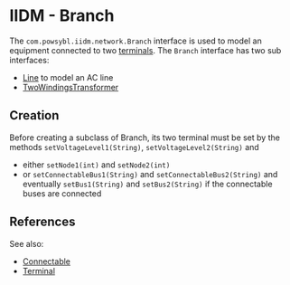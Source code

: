 # IIDM - Branch

The `com.powsybl.iidm.network.Branch` interface is used to model an equipment connected to two [terminals](terminal.md). The `Branch` interface has two sub interfaces:
- [Line](line.md) to model an AC line
- [TwoWindingsTransformer](twoWindingsTransformer.md)

## Creation
Before creating a subclass of Branch, its two terminal must be set by the methods `setVoltageLevel1(String)`, `setVoltageLevel2(String)` and
- either `setNode1(int)` and `setNode2(int)`
- or `setConnectableBus1(String)` and `setConnectableBus2(String)` and eventually `setBus1(String)` and `setBus2(String)` if the connectable buses are connected

## References
See also:
- [Connectable](connectable.md)
- [Terminal](terminal.md)
